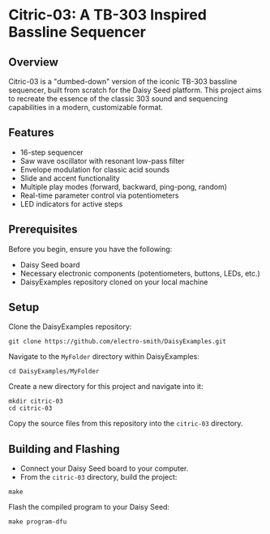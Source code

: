 # Citric-03: A TB-303 Inspired Bassline Sequencer

## Overview
Citric-03 is a "dumbed-down" version of the iconic TB-303 bassline sequencer, built from scratch for the Daisy Seed platform. This project aims to recreate the essence of the classic 303 sound and sequencing capabilities in a modern, customizable format.

## Features
- 16-step sequencer
- Saw wave oscillator with resonant low-pass filter
- Envelope modulation for classic acid sounds
- Slide and accent functionality
- Multiple play modes (forward, backward, ping-pong, random)
- Real-time parameter control via potentiometers
- LED indicators for active steps

## Prerequisites
Before you begin, ensure you have the following:
- Daisy Seed board
- Necessary electronic components (potentiometers, buttons, LEDs, etc.)
- DaisyExamples repository cloned on your local machine

## Setup
Clone the DaisyExamples repository:
```
git clone https://github.com/electro-smith/DaisyExamples.git
```
Navigate to the `MyFolder` directory within DaisyExamples:
```
cd DaisyExamples/MyFolder
```
Create a new directory for this project and navigate into it:
```
mkdir citric-03
cd citric-03
```
Copy the source files from this repository into the `citric-03` directory.

## Building and Flashing
- Connect your Daisy Seed board to your computer.
- From the `citric-03` directory, build the project:
```
make
```
Flash the compiled program to your Daisy Seed:
```
make program-dfu
```
